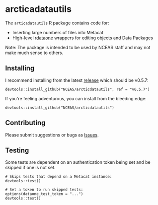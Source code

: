# arcticadatautils

The `articadatautils` R package contains code for:

- Inserting large numbers of files into Metacat
- High-level [rdataone](https://github.com/DataONEorg/rdataone) wrappers for
editing objects and Data Packages

Note: The package is intended to be used by NCEAS staff and may not make much sense to others.


## Installing

I recommend installing from the latest [release](https://github.com/NCEAS/arcticdatautils/releases) which should be v0.5.7:

```
devtools::install_github("NCEAS/arcticdatautils", ref = "v0.5.7")
```

If you're feeling adventurous, you can install from the bleeding edge:

```
devtools::install_github("NCEAS/arcticdatautils")
```


## Contributing

Please submit suggestions or bugs as [Issues](https://github.com/NCEAS/arcticdatautils/issues).


## Testing

Some tests are dependent on an authentication token being set and be skipped if one is not set.

```
# Skips tests that depend on a Metacat instance:
devtools::test()

# Set a token to run skipped tests:
options(dataone_test_token = "...")
devtools::test()
```
